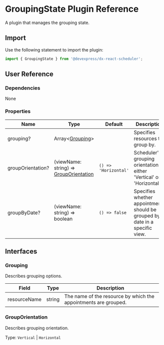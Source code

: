 # GroupingState Plugin Reference

A plugin that manages the grouping state.

## Import

Use the following statement to import the plugin:

```js
import { GroupingState } from '@devexpress/dx-react-scheduler';
```

## User Reference

### Dependencies

None

### Properties

Name | Type | Default | Description
-----|------|---------|------------
grouping? | Array&lt;[Grouping](#grouping)&gt; | | Specifies resources to group by.
groupOrientation? | (viewName: string) => [GroupOrientation](#grouporientation) | `() => 'Horizontal'` | Scheduler's grouping orientation: either 'Vertical' or 'Horizontal'.
groupByDate? | (viewName: string) => boolean | `() => false` | Specifies whether appointments should be grouped by date in a specific view.

## Interfaces

### Grouping

Describes grouping options.

Field | Type | Description
------|------|------------
resourceName | string | The name of the resource by which the appointments are grouped.

### GroupOrientation

Describes grouping orientation.

Type: `Vertical` | `Horizontal`
